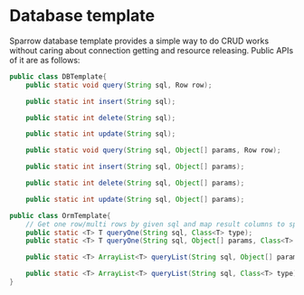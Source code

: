# Database template
Sparrow database template provides a simple way to do CRUD works
 without caring about connection getting and resource releasing. Public APIs of it are as follows:
```java
public class DBTemplate{
    public static void query(String sql, Row row);

    public static int insert(String sql);

    public static int delete(String sql);

    public static int update(String sql);

    public static void query(String sql, Object[] params, Row row);

    public static int insert(String sql, Object[] params);

    public static int delete(String sql, Object[] params);

    public static int update(String sql, Object[] params);
```
```java
public class OrmTemplate{
    // Get one row/multi rows by given sql and map result columns to specif domain type
    public static <T> T queryOne(String sql, Class<T> type);
    public static <T> T queryOne(String sql, Object[] params, Class<T> type);

    public static <T> ArrayList<T> queryList(String sql, Object[] params, Class<T> type);

    public static <T> ArrayList<T> queryList(String sql, Class<T> type);
}
```